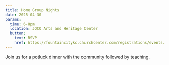 ```yaml
---
title: Home Group Nights
date: 2025-04-30
params:
  time: 6-8pm
  location: JOCO Arts and Heritage Center
  button:
    text: RSVP
    href: https://fountaincitykc.churchcenter.com/registrations/events/2655329
---
```


Join us for a potluck dinner with the community followed by teaching.
